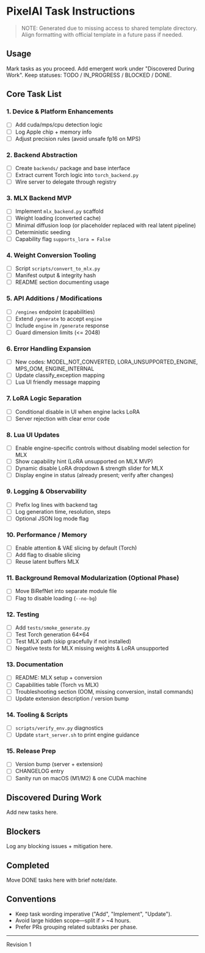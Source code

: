 # PixelAI Task Instructions

> NOTE: Generated due to missing access to shared template directory. Align formatting with official template in a future pass if needed.

## Usage

Mark tasks as you proceed. Add emergent work under "Discovered During Work". Keep statuses: TODO / IN_PROGRESS / BLOCKED / DONE.

## Core Task List

### 1. Device & Platform Enhancements

- [ ] Add cuda/mps/cpu detection logic
- [ ] Log Apple chip + memory info
- [ ] Adjust precision rules (avoid unsafe fp16 on MPS)

### 2. Backend Abstraction

- [ ] Create `backends/` package and base interface
- [ ] Extract current Torch logic into `torch_backend.py`
- [ ] Wire server to delegate through registry

### 3. MLX Backend MVP

- [ ] Implement `mlx_backend.py` scaffold
- [ ] Weight loading (converted cache)
- [ ] Minimal diffusion loop (or placeholder replaced with real latent pipeline)
- [ ] Deterministic seeding
- [ ] Capability flag `supports_lora = False`

### 4. Weight Conversion Tooling

- [ ] Script `scripts/convert_to_mlx.py`
- [ ] Manifest output & integrity hash
- [ ] README section documenting usage

### 5. API Additions / Modifications

- [ ] `/engines` endpoint (capabilities)
- [ ] Extend `/generate` to accept `engine`
- [ ] Include `engine` in `/generate` response
- [ ] Guard dimension limits (<= 2048)

### 6. Error Handling Expansion

- [ ] New codes: MODEL_NOT_CONVERTED, LORA_UNSUPPORTED_ENGINE, MPS_OOM, ENGINE_INTERNAL
- [ ] Update classify_exception mapping
- [ ] Lua UI friendly message mapping

### 7. LoRA Logic Separation

- [ ] Conditional disable in UI when engine lacks LoRA
- [ ] Server rejection with clear error code

### 8. Lua UI Updates

- [ ] Enable engine-specific controls without disabling model selection for MLX
- [ ] Show capability hint (LoRA unsupported on MLX MVP)
- [ ] Dynamic disable LoRA dropdown & strength slider for MLX
- [ ] Display engine in status (already present; verify after changes)

### 9. Logging & Observability

- [ ] Prefix log lines with backend tag
- [ ] Log generation time, resolution, steps
- [ ] Optional JSON log mode flag

### 10. Performance / Memory

- [ ] Enable attention & VAE slicing by default (Torch)
- [ ] Add flag to disable slicing
- [ ] Reuse latent buffers MLX

### 11. Background Removal Modularization (Optional Phase)

- [ ] Move BiRefNet into separate module file
- [ ] Flag to disable loading (`--no-bg`)

### 12. Testing

- [ ] Add `tests/smoke_generate.py`
- [ ] Test Torch generation 64×64
- [ ] Test MLX path (skip gracefully if not installed)
- [ ] Negative tests for MLX missing weights & LoRA unsupported

### 13. Documentation

- [ ] README: MLX setup + conversion
- [ ] Capabilities table (Torch vs MLX)
- [ ] Troubleshooting section (OOM, missing conversion, install commands)
- [ ] Update extension description / version bump

### 14. Tooling & Scripts

- [ ] `scripts/verify_env.py` diagnostics
- [ ] Update `start_server.sh` to print engine guidance

### 15. Release Prep

- [ ] Version bump (server + extension)
- [ ] CHANGELOG entry
- [ ] Sanity run on macOS (M1/M2) & one CUDA machine

## Discovered During Work

Add new tasks here.

## Blockers

Log any blocking issues + mitigation here.

## Completed

Move DONE tasks here with brief note/date.

## Conventions

- Keep task wording imperative ("Add", "Implement", "Update").
- Avoid large hidden scope—split if > ~4 hours.
- Prefer PRs grouping related subtasks per phase.

---
Revision 1
